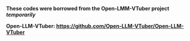 **These codes were borrowed from the Open-LMM-VTuber project *temporarily***

**Open-LLM-VTuber: https://github.com/Open-LLM-VTuber/Open-LLM-VTuber**